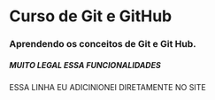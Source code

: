 # Curso de Git e GitHub 
### Aprendendo os conceitos de Git e Git Hub.
##### MUITO LEGAL ESSA FUNCIONALIDADES 


  ESSA LINHA EU ADICINIONEI DIRETAMENTE NO SITE 
  
